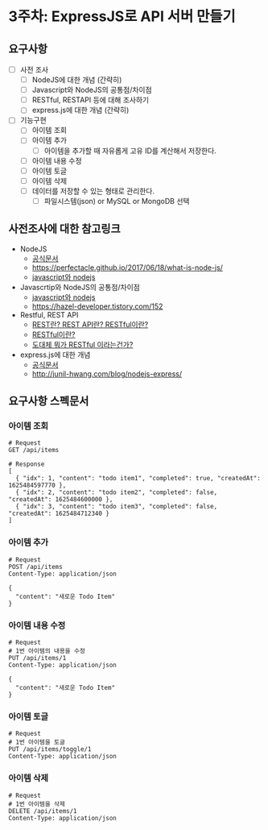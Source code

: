 # 3주차: ExpressJS로 API 서버 만들기

## 요구사항

- [ ] 사전 조사
  - [ ] NodeJS에 대한 개념 (간략히)
  - [ ] Javascript와 NodeJS의 공통점/차이점
  - [ ] RESTful, RESTAPI 등에 대해 조사하기
  - [ ] express.js에 대한 개념 (간략히)
- [ ] 기능구현
  - [ ] 아이템 조회
  - [ ] 아이템 추가
    - [ ] 아이템을 추가할 때 자유롭게 고유 ID를 계산해서 저장한다. 
  - [ ] 아이템 내용 수정
  - [ ] 아이템 토글
  - [ ] 아이템 삭제
  - [ ] 데이터를 저장할 수 있는 형태로 관리한다.
    - [ ] 파일시스템(json) or MySQL or MongoDB 선택
  
## 사전조사에 대한 참고링크

- NodeJS
  - [공식문서](https://nodejs.org/ko/docs/guides/)
  - https://perfectacle.github.io/2017/06/18/what-is-node-js/
  - [javascript와 nodejs](http://junil-hwang.com/blog/javascript-node-js/)
- Javascrtip와 NodeJS의 공통점/차이점
  - [javascript와 nodejs](http://junil-hwang.com/blog/javascript-node-js/)
  - https://hazel-developer.tistory.com/152
- Restful, REST API
  - [REST란? REST API란? RESTful이란?](https://gmlwjd9405.github.io/2018/09/21/rest-and-restful.html)
  - [RESTful이란?](https://nesoy.github.io/articles/2017-02/REST)
  - [도대체 뭐가 RESTful 이라는건가?](http://www.chidoo.me/index.php/2016/06/03/what-is-restful/)
- express.js에 대한 개념
  - [공식문서](https://expressjs.com/ko/)
  - http://junil-hwang.com/blog/nodejs-express/

## 요구사항 스펙문서

### 아이템 조회
```http
# Request
GET /api/items

# Response
[
  { "idx": 1, "content": "todo item1", "completed": true, "createdAt": 1625484597770 },
  { "idx": 2, "content": "todo item2", "completed": false, "createdAt": 1625484600000 },
  { "idx": 3, "content": "todo item3", "completed": false, "createdAt": 1625484712340 }
]
```

### 아이템 추가
```http
# Request
POST /api/items
Content-Type: application/json

{
  "content": "새로운 Todo Item"
}
```

### 아이템 내용 수정
```http
# Request
# 1번 아이템의 내용을 수정
PUT /api/items/1
Content-Type: application/json

{
  "content": "새로운 Todo Item"
}
```

### 아이템 토글
```http
# Request
# 1번 아이템을 토글
PUT /api/items/toggle/1
Content-Type: application/json
```

### 아이템 삭제
```http
# Request
# 1번 아이템을 삭제
DELETE /api/items/1
Content-Type: application/json
```

